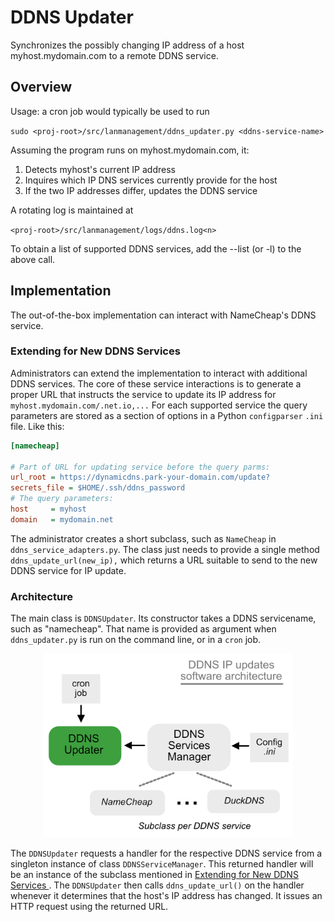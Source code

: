 # DDNS Updater

Synchronizes the possibly changing IP address of a host myhost.mydomain.com to a remote DDNS service.

## Overview
Usage: a cron job would typically be used to run

`sudo <proj-root>/src/lanmanagement/ddns_updater.py <ddns-service-name>`

Assuming the program runs on myhost.mydomain.com, it:

1. Detects myhost's current IP address
2. Inquires which IP DNS services currently provide for the host
3. If the two IP addresses differ, updates the DDNS service

A rotating log is maintained at

`<proj-root>/src/lanmanagement/logs/ddns.log<n>`

To obtain a list of supported DDNS services, add the --list (or -l) to the above call.

## Implementation

The out-of-the-box implementation can interact with NameCheap's DDNS service. 

### Extending for New DDNS Services

Administrators can extend the implementation to interact with additional DDNS services. The core of these service interactions is to generate a proper URL that instructs the service to update its IP address for `myhost.mydomain.com/.net.io,...` For each supported service the query parameters are stored as a section of options in a Python `configparser` `.ini` file. Like this:

```ini
[namecheap]

# Part of URL for updating service before the query parms:
url_root = https://dynamicdns.park-your-domain.com/update?
secrets_file = $HOME/.ssh/ddns_password
# The query parameters:
host     = myhost
domain   = mydomain.net
```

The administrator creates a short subclass, such as `NameCheap` in `ddns_service_adapters.py`. The class just needs to provide a single method `ddns_update_url(new_ip),` which returns a URL suitable to send to the new DDNS service for IP update.

### Architecture

The main class is `DDNSUpdater`. Its constructor takes a DDNS servicename, such as "namecheap". That name is provided as argument when `ddns_updater.py` is run on the command line, or in a `cron` job.

<div align="center">
  <img src="readme_architecture.png"
       alt="DDNS service update architecture"
       width="400px"
       >
</div>

The `DDNSUpdater` requests a handler for the respective DDNS service from a singleton instance of class `DDNSServiceManager`. This returned handler will be an instance of the subclass mentioned in [Extending for New DDNS Services ](#extending-for-new-ddns-services). The `DDNSUpdater` then calls `ddns_update_url()` on the handler whenever it determines that the host's IP address has changed. It issues an HTTP request using the returned URL.

